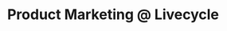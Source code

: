 ---
draft: false
name: "Zevi Reinitz"
title: "Product Marketing @ Livecycle"
quote: "Delivered more value than almost any other Slack community I've been a part of"
avatar: {
    src: "https://media.licdn.com/dms/image/D4D03AQHmKH1B7Rhm7w/profile-displayphoto-shrink_800_800/0/1685280813585?e=1692835200&v=beta&t=8ljL9Q8_DMrALDg2Pe3Qmyr6WgUamgZ0u1hjUMkvRqk",
    alt: "Zevi"
}
publishDate: "2022-11-09 15:39"
---